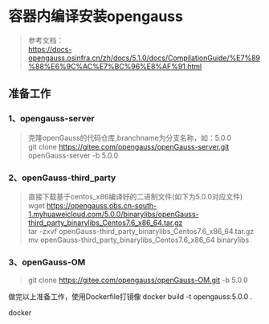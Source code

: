# 容器内编译安装opengauss

> 参考文档：   
> https://docs-opengauss.osinfra.cn/zh/docs/5.1.0/docs/CompilationGuide/%E7%89%88%E6%9C%AC%E7%BC%96%E8%AF%91.html


## 准备工作

### 1、opengauss-server
> 克隆openGauss的代码仓库,branchname为分支名称，如：5.0.0    
> git clone https://gitee.com/opengauss/openGauss-server.git openGauss-server -b 5.0.0   

### 2、openGauss-third_party
> 直接下载基于centos_x86编译好的二进制文件(如下为5.0.0对应文件)    
> wget https://opengauss.obs.cn-south-1.myhuaweicloud.com/5.0.0/binarylibs/openGauss-third_party_binarylibs_Centos7.6_x86_64.tar.gz     
> tar -zxvf openGauss-third_party_binarylibs_Centos7.6_x86_64.tar.gz    
> mv openGauss-third_party_binarylibs_Centos7.6_x86_64 binarylibs    

### 3、openGauss-OM
> git clone https://gitee.com/opengauss/openGauss-OM.git -b 5.0.0


做完以上准备工作，使用Dockerfile打镜像
docker build -t opengauss:5.0.0 .

docker 
